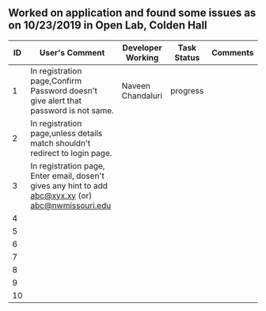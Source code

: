 ## Worked on application and found some issues as on 10/23/2019 in Open Lab, Colden Hall

| ID | User's Comment                                                                                        | Developer Working | Task Status | Comments |
|----|-------------------------------------------------------------------------------------------------------|-------------------|-------------|----------|
| 1  | In registration page,Confirm Password doesn't  give alert that password is not same.                  | Naveen Chandaluri | progress    |          |
| 2  | In registration page,unless details match  shouldn't redirect to login page.                          |                   |             |          |
| 3  | In registration page, Enter email,  dosen't gives any hint to add abc@xyx.xy  (or) abc@nwmissouri.edu |                   |             |          |
| 4  |                                                                                                       |                   |             |          |
| 5  |                                                                                                       |                   |             |          |
| 6  |                                                                                                       |                   |             |          |
| 7  |                                                                                                       |                   |             |          |
| 8  |                                                                                                       |                   |             |          |
| 9  |                                                                                                       |                   |             |          |
| 10 |                                                                                                       |                   |             |          |